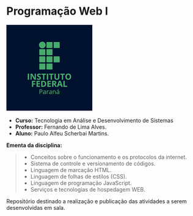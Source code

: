 # Programação Web I

![IFPR Campus Cascavel](https://github.com/pauloalfeu/web-dev-1/blob/48e04bb93b7496ebba3bd4788175068b3f128f3c/Ex%20001%20-%20Site%20de%20Viagens/ifprlogo.png)
- **Curso:** Tecnologia em Análise e Desenvolvimento de Sistemas
- **Professor:** Fernando de Lima Alves.
- **Aluno:** Paulo Alfeu Scherbai Martins.

**Ementa da disciplina:**
> - Conceitos sobre o funcionamento e os protocolos da internet.
> - Sistema de controle e versionamento de códigos. 
> - Linguagem de marcação HTML. 
> - Linguagem de folhas de estilos (CSS). 
> - Linguagem de programação JavaScript. 
> - Serviços e tecnologias de hospedagem WEB.

Repositório destinado a realização e publicação das atividades a serem desenvolvidas em sala.
